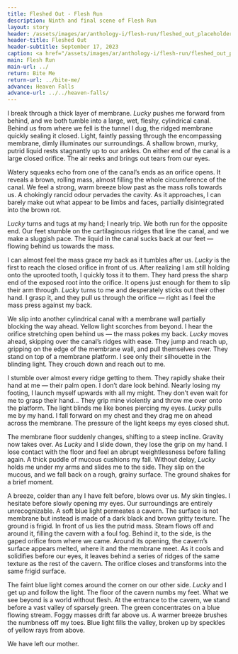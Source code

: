 ```yaml
---
title: Fleshed Out - Flesh Run
description: Ninth and final scene of Flesh Run
layout: story
header: /assets/images/ar/anthology-i/flesh-run/fleshed_out_placeholder_blur.jpg
header-title: Fleshed Out
header-subtitle: September 17, 2023
caption: <a href="/assets/images/ar/anthology-i/flesh-run/fleshed_out_placeholder.jpg" target="_blank">AI placeholder artwork</a> generated above using <a href="https://creator.nightcafe.studio/creation/2fIoR768ZFI2PrkToIGz" target="_blank">SD 1.5</a> — <a href="https://creativecommons.org/publicdomain/zero/1.0/" target="_blank">CC0 1.0</a>
main: Flesh Run
main-url: ../
return: Bite Me
return-url: ../bite-me/
advance: Heaven Falls
advance-url: ../../heaven-falls/
---
```


I break through a thick layer of membrane. *Lucky* pushes me forward from behind, and we both tumble into a large, wet, fleshy, cylindrical canal. Behind us from where we fell is the tunnel I dug, the ridged membrane quickly sealing it closed. Light, faintly passing through the encompassing membrane, dimly illuminates our surroundings. A shallow brown, murky, putrid liquid rests stagnantly up to our ankles. On either end of the canal is a large closed orifice. The air reeks and brings out tears from our eyes.

Watery squeaks echo from one of the canal’s ends as an orifice opens. It reveals a brown, rolling mass, almost filling the whole circumference of the canal. We feel a strong, warm breeze blow past as the mass rolls towards us. A chokingly rancid odour pervades the cavity. As it approaches, I can barely make out what appear to be limbs and faces, partially disintegrated into the brown rot.

*Lucky* turns and tugs at my hand; I nearly trip. We both run for the opposite end. Our feet stumble on the cartilaginous ridges that line the canal, and we make a sluggish pace. The liquid in the canal sucks back at our feet — flowing behind us towards the mass.

I can almost feel the mass grace my back as it tumbles after us. *Lucky* is the first to reach the closed orifice in front of us. After realizing I am still holding onto the uprooted tooth, I quickly toss it to them. They hard press the sharp end of the exposed root into the orifice. It opens just enough for them to slip their arm through. *Lucky* turns to me and desperately sticks out their other hand. I grasp it, and they pull us through the orifice — right as I feel the mass press against my back.

We slip into another cylindrical canal with a membrane wall partially blocking the way ahead. Yellow light scorches from beyond. I hear the orifice stretching open behind us — the mass pokes my back. *Lucky* moves ahead, skipping over the canal’s ridges with ease. They jump and reach up, gripping on the edge of the membrane wall, and pull themselves over. They stand on top of a membrane platform. I see only their silhouette in the blinding light. They crouch down and reach out to me.

I stumble over almost every ridge getting to them. They rapidly shake their hand at me — their palm open. I don’t dare look behind. Nearly losing my footing, I launch myself upwards with all my might. They don’t even wait for me to grasp their hand… They grip mine violently and throw me over onto the platform. The light blinds me like bones piercing my eyes. *Lucky* pulls me by my hand. I fall forward on my chest and they drag me on ahead across the membrane. The pressure of the light keeps my eyes closed shut.

The membrane floor suddenly changes, shifting to a steep incline. Gravity now takes over. As *Lucky* and I slide down, they lose the grip on my hand. I lose contact with the floor and feel an abrupt weightlessness before falling again. A thick puddle of mucous cushions my fall. Without delay, *Lucky* holds me under my arms and slides me to the side. They slip on the mucous, and we fall back on a rough, grainy surface. The ground shakes for a brief moment.

A breeze, colder than any I have felt before, blows over us. My skin tingles. I hesitate before slowly opening my eyes. Our surroundings are entirely unrecognizable. A soft blue light permeates a cavern. The surface is not membrane but instead is made of a dark black and brown gritty texture. The ground is frigid. In front of us lies the putrid mass. Steam flows off and around it, filling the cavern with a foul fog. Behind it, to the side, is the gaped orifice from where we came. Around its opening, the cavern’s surface appears melted, where it and the membrane meet. As it cools and solidifies before our eyes, it leaves behind a series of ridges of the same texture as the rest of the cavern. The orifice closes and transforms into the same frigid surface.

The faint blue light comes around the corner on our other side. *Lucky* and I get up and follow the light. The floor of the cavern numbs my feet. What we see beyond is a world without flesh. At the entrance to the cavern, we stand before a vast valley of sparsely green. The green concentrates on a blue flowing stream. Foggy masses drift far above us. A warmer breeze brushes the numbness off my toes. Blue light fills the valley, broken up by speckles of yellow rays from above.

We have left our mother.